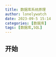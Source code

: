```yaml
---
title: 数据库系统原理
author: lonelywatch
date: 2023-09-5 15:14
categories: [数据库]
tags: [数据库,SQL]
---
```


## 开始

